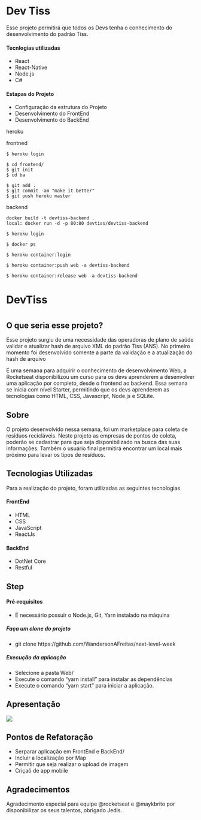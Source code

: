 <h1>Dev Tiss</h1>
<p>Esse projeto permitirá que todos os Devs tenha o conhecimento do desenvolvimento do padrão Tiss.</p>

<h4>Tecnlogias utilizadas</h4>
<ul>
    <li>React</li>
    <li>React-Native</li>
    <li>Node.js</li>
    <li>C#</li>
</ul>

<h4>Estapas do Projeto</h4>
<ul>
    <li>Configuração da estrutura do Projeto</li>
    <li>Desenvolvimento do FrontEnd</li>
    <li>Desenvolvimento do BackEnd</li>
</ul>


heroku 

frontned

    $ heroku login

    $ cd frontend/
    $ git init
    $ cd ba

    $ git add .
    $ git commit -am "make it better"
    $ git push heroku master

backend
    
    docker build -t devtiss-backend .
    local: docker run -d -p 80:80 devtiss/devtiss-backend

    $ heroku login

    $ docker ps

    $ heroku container:login

    $ heroku container:push web -a devtiss-backend

    $ heroku container:release web -a devtiss-backend

<h1>DevTiss<h1>

<h2>O que seria esse projeto?</h2>
<p>Esse projeto surgiu de uma necessidade das operadoras de plano de saúde validar e atualizar hash de arquivo XML do padrão Tiss (ANS). No primeiro momento foi desenvolvido somente a parte da validação e a atualização do hash de arquivo</p>

<p>É uma semana para adquirir o conhecimento de desenvolvimento Web, a Rocketseat disponibilizou um curso para os devs aprenderem a desenvolver uma aplicação por completo, desde o frontend ao backend. Essa semana se inicia com nível Starter, permitindo que os devs aprenderem as tecnologias como HTML, CSS, Javascript, Node.js e SQLite.</p>

<h2>Sobre</h2>
<p>
O projeto desenvolvido nessa semana, foi um marketplace para coleta de resíduos recicláveis. Neste projeto as empresas de pontos de coleta, poderão se cadastrar para que seja disponibilizado na busca das suas informações. Também o usuário final permitirá encontrar um local mais próximo para levar os tipos de resíduos.
</p>

<h2>Tecnologias Utilizadas</h2>
<p>Para a realização do projeto, foram utilizadas as seguintes tecnologias</p>

<h4>FrontEnd</h4>
<ul>
  <li>HTML</li>
  <li>CSS</li>
  <li>JavaScript</li>
  <li>ReactJs</li>
</ul>

<h4>BackEnd</h4>
<ul>
  <li>DotNet Core</li>
  <li>Restful</li>
</ul>

<h2>Step</h2>
 
<h4>Pré-requisitos</h4>
<ul><li>É necessário possuir o Node.js, Git, Yarn instalado na máquina</li></ul>

<h5>Faça um clone do projeto</h5>
<ul><li>git clone https://github.com/WandersonAFreitas/next-level-week</li></ul>

<h5>Execução da aplicação</h5>
<ul>
  <li>Selecione a pasta Web/</li>
  <li>Execute o comando “yarn install” para instalar as dependências</li>
  <li>Execute o comando “yarn start” para iniciar a aplicação.</li>
</ul>

<h2>Apresentação</h2>
<img src="https://user-images.githubusercontent.com/14041111/83968224-088d5280-a89e-11ea-860e-7e95770985c4.gif">

<h2>Pontos de Refatoração</h2>
<ul>
  <li>Serparar aplicação em FrontEnd e BackEnd/</li>
  <li>Incluir a localização por Map</li>
  <li>Permitir que seja realizar o upload de imagem</li>
  <li>Criçaõ de app mobile</li>
</ul>

<h2>Agradecimentos</h2>
<p>Agradecimento especial para equipe @rocketseat e @maykbrito por disponibilizar os seus talentos, obrigado Jedis.<p>

